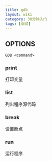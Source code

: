 ```yaml
---
title: gdb
layout: wiki
category: 30分钟入门
tags: [调试]
---
```


## OPTIONS

~~~
GDB <command>
~~~

### print

打印变量

### list

列出程序源代码

### break

设置断点

### run

运行程序
